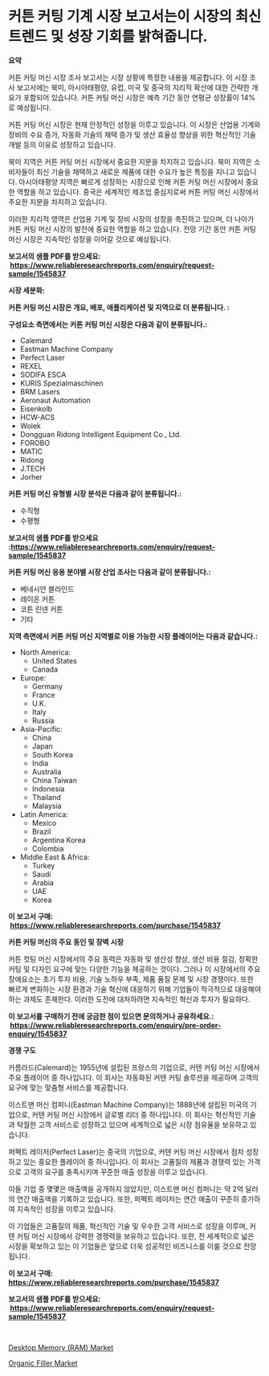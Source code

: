 <p><h1>커튼 커팅 기계 시장 보고서는이 시장의 최신 트렌드 및 성장 기회를 밝혀줍니다.</h1></p><p><strong>요약</strong></p>
<p><p>커튼 커팅 머신 시장 조사 보고서는 시장 상황에 특정한 내용을 제공합니다. 이 시장 조사 보고서에는 북미, 아시아태평양, 유럽, 미국 및 중국의 지리적 확산에 대한 간략한 개요가 포함되어 있습니다. 커튼 커팅 머신 시장은 예측 기간 동안 연평균 성장률이 14%로 예상됩니다.</p><p>커튼 커팅 머신 시장은 현재 안정적인 성장을 이루고 있습니다. 이 시장은 산업용 기계와 장비의 수요 증가, 자동화 기술의 채택 증가 및 생산 효율성 향상을 위한 혁신적인 기술 개발 등의 이유로 성장하고 있습니다.</p><p>북미 지역은 커튼 커팅 머신 시장에서 중요한 지분을 차지하고 있습니다. 북미 지역은 소비자들이 최신 기술을 채택하고 새로운 제품에 대한 수요가 높은 특징을 지니고 있습니다. 아시아태평양 지역은 빠르게 성장하는 시장으로 인해 커튼 커팅 머신 시장에서 중요한 역할을 하고 있습니다. 중국은 세계적인 제조업 중심지로써 커튼 커팅 머신 시장에서 주요한 지분을 차지하고 있습니다.</p><p>이러한 지리적 영역은 산업용 기계 및 장비 시장의 성장을 촉진하고 있으며, 더 나아가 커튼 커팅 머신 시장의 발전에 중요한 역할을 하고 있습니다. 전망 기간 동안 커튼 커팅 머신 시장은 지속적인 성장을 이어갈 것으로 예상됩니다.</p></p>
<p><strong>보고서의 샘플 PDF를 받으세요: &nbsp;<a href="https://www.reliableresearchreports.com/enquiry/request-sample/1545837">https://www.reliableresearchreports.com/enquiry/request-sample/1545837</a></strong></p>
<p><strong>시장 세분화:</strong></p>
<p><strong> 커튼 커팅 머신 시장은 개요, 배포, 애플리케이션 및 지역으로 더 분류됩니다. :</strong></p>
<p><strong>구성요소 측면에서는 커튼 커팅 머신 시장은 다음과 같이 분류됩니다.:</strong></p>
<p><ul><li>Calemard</li><li>Eastman Machine Company</li><li>Perfect Laser</li><li>REXEL</li><li>SODIFA ESCA</li><li>KURIS Spezialmaschinen</li><li>BRM Lasers</li><li>Aeronaut Automation</li><li>Eisenkolb</li><li>HCW-ACS</li><li>Wolek</li><li>Dongguan Ridong Intelligent Equipment Co., Ltd.</li><li>FOROBO</li><li>MATIC</li><li>Ridong</li><li>J.TECH</li><li>Jorher</li></ul></p>
<p><strong> 커튼 커팅 머신 유형별 시장 분석은 다음과 같이 분류됩니다.:</strong></p>
<p><ul><li>수직형</li><li>수평형</li></ul></p>
<p><strong>보고서의 샘플 PDF를 받으세요 :<a href="https://www.reliableresearchreports.com/enquiry/request-sample/1545837">https://www.reliableresearchreports.com/enquiry/request-sample/1545837</a></strong></p>
<p><strong> 커튼 커팅 머신 응용 분야별 시장 산업 조사는 다음과 같이 분류됩니다.:</strong></p>
<p><ul><li>베네시안 블라인드</li><li>레이온 커튼</li><li>코튼 린넨 커튼</li><li>기타</li></ul></p>
<p><strong>지역 측면에서 커튼 커팅 머신 지역별로 이용 가능한 시장 플레이어는 다음과 같습니다.:</strong></p>
<p><ul>
    <li>
        North America:
        <ul>
            <li>United States</li>
            <li>Canada</li>
        </ul>
    </li>
    <li>
        Europe:
        <ul>
            <li>Germany</li>
            <li>France</li>
            <li>U.K.</li>
            <li>Italy</li>
            <li>Russia</li>
        </ul>
    </li>
    <li>
        Asia-Pacific:
        <ul>
            <li>China</li>
            <li>Japan</li>
            <li>South Korea</li>
            <li>India</li>
            <li>Australia</li>
            <li>China Taiwan</li>
            <li>Indonesia</li>
            <li>Thailand</li>
            <li>Malaysia</li>
        </ul>
    </li>
    <li>
        Latin America:
        <ul>
            <li>Mexico</li>
            <li>Brazil</li>
            <li>Argentina Korea</li>
            <li>Colombia</li>
        </ul>
    </li>
    <li>
        Middle East & Africa:
        <ul>
            <li>Turkey</li>
            <li>Saudi</li>
            <li>Arabia</li>
            <li>UAE</li>
            <li>Korea</li>
        </ul>
    </li>
    </ul></p>
<p><strong>이 보고서 구매: &nbsp;<a href="https://www.reliableresearchreports.com/purchase/1545837">https://www.reliableresearchreports.com/purchase/1545837</a></strong></p>
<p><strong>커튼 커팅 머신의 주요 동인 및 장벽 시장</strong></p>
<p><p>커튼 컷팅 머신 시장에서의 주요 동력은 자동화 및 생산성 향상, 생산 비용 절감, 정확한 커팅 및 디자인 요구에 맞는 다양한 기능을 제공하는 것이다. 그러나 이 시장에서의 주요 장애요소는 초기 투자 비용, 기술 노하우 부족, 제품 품질 문제 및 시장 경쟁이다. 또한 빠르게 변화하는 시장 환경과 기술 혁신에 대응하기 위해 기업들이 적극적으로 대응해야 하는 과제도 존재한다. 이러한 도전에 대처하려면 지속적인 혁신과 투자가 필요하다.</p></p>
<p><strong>이 보고서를 구매하기 전에 궁금한 점이 있으면 문의하거나 공유하세요.: &nbsp;<a href="https://www.reliableresearchreports.com/enquiry/pre-order-enquiry/1545837">https://www.reliableresearchreports.com/enquiry/pre-order-enquiry/1545837</a></strong></p>
<p><strong>경쟁 구도</strong></p>
<p><p>카름라드(Calemard)는 1955년에 설립된 프랑스의 기업으로, 커텐 커팅 머신 시장에서 주요 플레이어 중 하나입니다. 이 회사는 자동화된 커텐 커팅 솔루션을 제공하며 고객의 요구에 맞는 맞춤형 서비스를 제공합니다.</p><p>이스트맨 머신 컴퍼니(Eastman Machine Company)는 1888년에 설립된 미국의 기업으로, 커텐 커팅 머신 시장에서 글로벌 리더 중 하나입니다. 이 회사는 혁신적인 기술과 탁월한 고객 서비스로 성장하고 있으며 세계적으로 넓은 시장 점유율을 보유하고 있습니다.</p><p>퍼펙트 레이저(Perfect Laser)는 중국의 기업으로, 커텐 커팅 머신 시장에서 점차 성장하고 있는 중요한 플레이어 중 하나입니다. 이 회사는 고품질의 제품과 경쟁력 있는 가격으로 고객의 요구를 충족시키며 꾸준한 매출 성장을 이루고 있습니다.</p><p>이들 기업 중 몇몇은 매출액을 공개하지 않았지만, 이스트맨 머신 컴퍼니는 약 2억 달러의 연간 매출액을 기록하고 있습니다. 또한, 퍼펙트 레이저는 연간 매출이 꾸준히 증가하여 지속적인 성장을 이루고 있습니다.</p><p>이 기업들은 고품질의 제품, 혁신적인 기술 및 우수한 고객 서비스로 성장을 이루며, 커텐 커팅 머신 시장에서 강력한 경쟁력을 보유하고 있습니다. 또한, 전 세계적으로 넓은 시장을 확보하고 있는 이 기업들은 앞으로 더욱 성공적인 비즈니스를 이룰 것으로 전망됩니다.</p></p>
<p><strong>이 보고서 구매: &nbsp; <a href="https://www.reliableresearchreports.com/purchase/1545837">https://www.reliableresearchreports.com/purchase/1545837</a></strong></p>
<p><strong>보고서의 샘플 PDF를 받으세요: &nbsp;<a href="https://www.reliableresearchreports.com/enquiry/request-sample/1545837">https://www.reliableresearchreports.com/enquiry/request-sample/1545837</a></strong><strong></strong></p>
<p>&nbsp;</p>
<p><p><a href="https://github.com/WillieWoodard/Market-Research-Report-List-4/blob/main/desktop-memory-ram-market.md">Desktop Memory (RAM) Market</a></p><p><a href="https://nifty-kite-d51.notion.site/Organic-Filler-Market-Size-Global-Industry-Overview-Market-Segmentation-and-Forecast-2024-to-2031-b79a6af473f24a10a3b20c4685918c4f">Organic Filler Market</a></p></p>